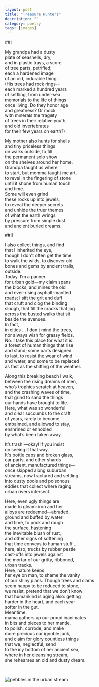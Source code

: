 ```yaml
---
layout: post
title: "Treasure Hunters"
description: ""
category: poetry
tags: [images]
---
```


##I

My grandpa had a dusty  
plate of seashells, dry,  
and in plastic trays, a score  
of tree parts, petrified;  
each a hardened image  
of an old, indurable thing.  
(His trees had rock rings--  
each marked a hundred years  
of settling, from under-sea  
memorials to the life of things  
once living. Do they honor age  
and greatness? Or mock  
with minerals the fragility  
of trees in their relative youth,  
and old invertebrates  
for their few years on earth?)  

My mother also hunts for shells  
and tiny priceless things  
on walks outside, to fill  
the permanent solo show  
on the shelves around her home.  
Grandpa taught us where  
to start, but momma taught me art,  
to revel in the fingering of stone  
until it shone from human touch  
and time.  
                 Some will even grind  
these rocks up into jewels,  
to reveal the deeper secrets  
and unhide the truer themes  
of what the earth wrings  
by pressure from simple dust  
and ancient buried dreams.  


##II

I also collect things, and find  
that I inherited the eye,  
though I don't often get the time  
to walk the wilds, to discover old  
bones and gems by ancient trails,  
outside.  
              Today, I’m a panner  
for urban gold—my claim spans  
the blocks, and mines the old  
and ever-rising asphalt-mantled  
roads; I sift the grit and duff  
that cruft and clog the binding  
slough, that fill the cracks that jog  
across the busted walks that sit  
beside the avenues.  
                           In fact,  
in cities … I don't mind the trees,  
nor always wish for grassy fields.  
No. I take this place for what it is:  
a forest of human things that rise  
and stand; some parts designed  
to last, to resist the wear of wind  
and water, and some to be replaced  
as fast as the shifting of the weather.  

Along this breaking beach I walk,  
between the rising dreams of men,  
who’s trophies scratch at heaven,  
and the crashing waves of time,  
that grind to sand the things  
our hands have brought to life.  
Here, what was so wonderful  
and clear succumbs to the craft  
of years, rarely to become  
embalmed, and allowed to stay,  
enshrined or ennobled  
by what’s been taken away.  
 
It’s trash —okay! If you insist  
on seeing it that way.  
It's bottle caps and broken glass,  
car parts, and other shards  
of ancient, manufactured things—  
once skipped along suburban  
streams, now fractured and settling  
into dusty pools and poisonous  
eddies that collect where raging  
urban rivers intersect.  

Here, even ugly things are  
made to gleam: iron and her  
alloys are redeemed—abraded,  
ground and buffed by water  
and time, to pock and rough  
the surface, hastening  
the inevitable blush of rust,  
and other signs of softening  
that time conveys to human stuff ...  
here, also, trucks by rubber pestle  
cast-offs into jewels against  
the mortar of our gritty, ribboned,  
urban tracks.  
                    Here, nature keeps  
her eye on man, to shame the vanity  
of our shiny plans. Though trees and clams  
seem happy to be reduced to stone,  
we resist, pretend that we don’t know  
that humankind is aging also: getting  
harder in the heart, and each year  
softer in the gut.  
                       Meantime,  
mama gathers up our proud inanimates  
in bits and pieces to her mantle,  
to polish, corrode, and make  
more precious our ignoble junk,  
and claim for glory countless things  
that we, neglectful, send  
to the icy bottom of her ancient sea,  
where in her cleansing stream,  
she rehearses an old and dusty dream.  


<p>&nbsp;</p>

![pebbles in the urban stream](https://dl.dropboxusercontent.com/u/320455/img/corona.jpg)
